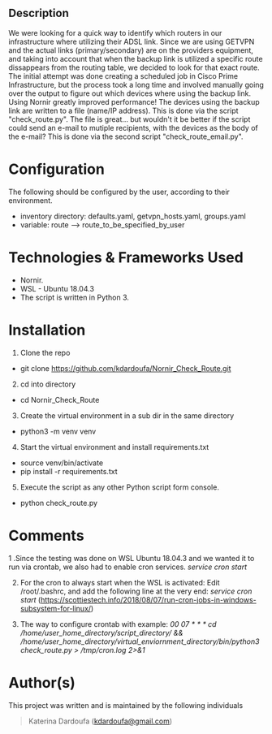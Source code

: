 ## Description 

We were looking for a quick way to identify which routers in our infrastructure where utilizing their ADSL link. 
Since we are using GETVPN and the actual links (primary/secondary) are on the providers equipment, and taking into account that
when the backup link is utilized a specific route dissappears from the routing table, we decided to look for that exact route. 
The initial attempt was done creating a scheduled job in Cisco Prime Infrastructure, but the process took a long time and involved
manually going over the output to figure out which devices where using the backup link. 
Using Nornir greatly improved performance! The devices using the backup link are written to a file (name/IP address). This is done via the script "check_route.py".
The file is great... but wouldn't it be better if the script could send an e-mail to mutiple recipients, with the devices as the body of the e-mail? This is done via the second script "check_route_email.py".


# Configuration
The following should be configured by the user, according to their environment.
- inventory directory: defaults.yaml, getvpn_hosts.yaml, groups.yaml
- variable: route --> route_to_be_specified_by_user 

# Technologies & Frameworks Used
* Nornir.
* WSL - Ubuntu 18.04.3
* The script is written in Python 3.

# Installation
1. Clone the repo
  * git clone https://github.com/kdardoufa/Nornir_Check_Route.git

2. cd into directory
  * cd Nornir_Check_Route

3. Create the virtual environment in a sub dir in the same directory
  * python3 -m venv venv

4. Start the virtual environment and install requirements.txt
  * source venv/bin/activate
  * pip install -r requirements.txt

5. Execute the script as any other Python script form console. 
  * python check_route.py

# Comments
1 .Since the testing was done on WSL Ubuntu 18.04.3 and we wanted it to run via crontab, we also had to enable cron services.
_service cron start_

2. For the cron to always start when the WSL is activated: Edit /root/.bashrc, and add the following line at the very end: _service cron start_
(https://scottiestech.info/2018/08/07/run-cron-jobs-in-windows-subsystem-for-linux/)

3. The way to configure crontab with example: _00 07 * * * cd /home/user_home_directory/script_directory/ && /home/user_home_directory/virtual_enviornment_directory/bin/python3 check_route.py > /tmp/cron.log 2>&1_

# Author(s)
This project was written and is maintained by the following individuals
> Katerina Dardoufa (kdardoufa@gmail.com)
